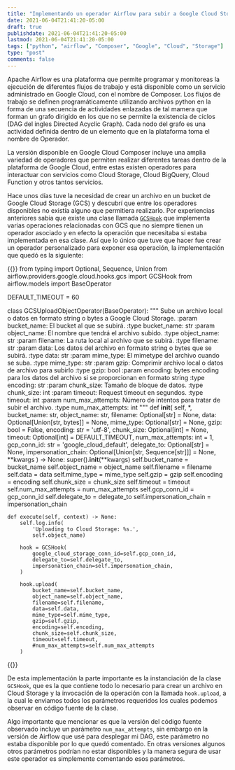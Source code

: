 ```yaml
---
title: "Implementando un operador Airflow para subir a Google Cloud Storage"
date: 2021-06-04T21:41:20-05:00
draft: true
publishdate: 2021-06-04T21:41:20-05:00
lastmod: 2021-06-04T21:41:20-05:00
tags: ["python", "airflow", "Composer", "Google", "Cloud", "Storage"]
type: "post"
comments: false
---
```

Apache Airflow es una plataforma que permite programar y monitoreas la ejecución de diferentes flujos de trabajo y está disponible como un servicio administrado en Google Cloud, con el nombre de Composer. Los flujos de trabajo se definen programáticamente utilizando archivos python en la forma de una secuencia de actividades enlazadas de tal mamera que forman un grafo dirigido en los que no se permite la existencia de ciclos (DAG del ingles Directed Acyclic Graph). Cada nodo del grafo es una actividad definida dentro de un elemento que en la plataforma toma el nombre de Operador.

La versión disponible en Google Cloud Composer incluye una amplia variedad de operadores que permiten realizar diferentes tareas dentro de la plataforma de Google Cloud, entre estas existen operadores para interactuar con servicios como Cloud Storage, Cloud BigQuery, Cloud Function y otros tantos servicios.

Hace unos días tuve la necesidad de crear un archivo en un bucket de Google Cloud Storage (GCS) y descubrí que entre los operadores disponibles no existía alguno que permitiera realizarlo. Por experiencias anteriores sabía que existe una clase llamada [`GCSHook`](https://github.com/apache/airflow/blob/9c792eabb9ed48a7b468e9a76b3662f20ad846cb/airflow/providers/google/cloud/hooks/gcs.py) que implementa varias operaciones relacionadas con GCS que no siempre tienen un operador asociado y en efecto la operación que necesitaba si estaba implementada en esa clase. Así que lo único que tuve que hacer fue crear un operador personalizado para exponer esa operación, la implementación que quedó es la siguiente:

{{<highlight python>}}
from typing import Optional, Sequence, Union
from airflow.providers.google.cloud.hooks.gcs import GCSHook
from airflow.models import BaseOperator

DEFAULT_TIMEOUT = 60

class GCSUploadObjectOperator(BaseOperator):
    """
    Sube un archivo local o datos en formato string o bytes a Google Cloud Storage.
    :param bucket_name: El bucket al que se subirá.
    :type bucket_name: str
    :param object_name: El nombre que tendrá el archivo subido.
    :type object_name: str
    :param filename: La ruta local al archivo que se subirá.
    :type filename: str
    :param data: Los datos del archivo en formato string o bytes que se subirá.
    :type data: str
    :param mime_type: El mimetype del archivo cuando se suba.
    :type mime_type: str
    :param gzip: Comprimir archivo local o datos de archivo para subirlo
    :type gzip: bool
    :param encoding: bytes encoding para los datos del archivo si se proporcionan en formato string
    :type encoding: str
    :param chunk_size: Tamaño de bloque de datos.
    :type chunk_size: int
    :param timeout: Request timeout en segundos.
    :type timeout: int
    :param num_max_attempts: Número de intentos para tratar de subir el archivo.
    :type num_max_attempts: int
    """
    def __init__(
        self,
        *,
        bucket_name: str,
        object_name: str,
        filename: Optional[str] = None,
        data: Optional[Union[str, bytes]] = None,
        mime_type: Optional[str] = None,
        gzip: bool = False,
        encoding: str = 'utf-8',
        chunk_size: Optional[int] = None,
        timeout: Optional[int] = DEFAULT_TIMEOUT,
        num_max_attempts: int = 1,
        gcp_conn_id: str = 'google_cloud_default',
        delegate_to: Optional[str] = None,
        impersonation_chain: Optional[Union[str, Sequence[str]]] = None,
        **kwargs
    ) -> None:
        super().__init__(**kwargs)
        self.bucket_name = bucket_name
        self.object_name = object_name
        self.filename = filename
        self.data = data
        self.mime_type = mime_type
        self.gzip = gzip
        self.encoding = encoding
        self.chunk_size = chunk_size
        self.timeout = timeout
        self.num_max_attempts = num_max_attempts
        self.gcp_conn_id = gcp_conn_id
        self.delegate_to = delegate_to
        self.impersonation_chain = impersonation_chain

    def execute(self, context) -> None:
        self.log.info(
            'Uploading to Cloud Storage: %s.',
            self.object_name)

        hook = GCSHook(
            google_cloud_storage_conn_id=self.gcp_conn_id,
            delegate_to=self.delegate_to,
            impersonation_chain=self.impersonation_chain,
        )

        hook.upload(
            bucket_name=self.bucket_name,
            object_name=self.object_name,
            filename=self.filename,
            data=self.data,
            mime_type=self.mime_type,
            gzip=self.gzip,
            encoding=self.encoding,
            chunk_size=self.chunk_size,
            timeout=self.timeout,
            #num_max_attempts=self.num_max_attempts
        )
{{</highlight>}}

De esta implementación la parte importante es la instanciación de la clase `GCSHook`, que es la que contiene todo lo necesario para crear un archivo en Cloud Storage y la invocación de la operación con la llamada `hook.upload`, a la cual le enviamos todos los parámetros requeridos los cuales podemos observar en código fuente de la clase.

Algo importante que mencionar es que la versión del código fuente observado incluye un parámetro `num_max_attempts`, sin embargo en la versión de Airflow que usé para desplegar mi DAG, este parámetro no estaba disponible por lo que quedó comentado. En otras versiones algunos otros parámetros podrían no estar disponibles y la manera segura de usar este operador es simplemente comentando esos parámetros.

